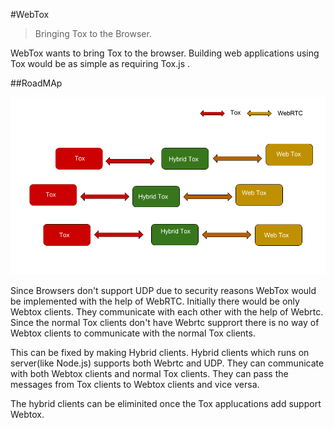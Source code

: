 #WebTox

> Bringing Tox to the Browser. 

WebTox wants to bring Tox to the browser. Building web applications using Tox would be as simple as requiring Tox.js .

##RoadMAp

![WebTox](images/webtox.png)

Since Browsers don't support UDP due to security reasons WebTox would be implemented with the help of WebRTC. Initially there would be only Webtox clients. They communicate with each other with the help of Webrtc. Since the normal Tox clients don't have Webrtc supprort there is no way of Webtox clients to communicate with the normal Tox clients. 

This can be fixed by making Hybrid clients. Hybrid clients which runs on server(like Node.js) supports both Webrtc and UDP. They can communicate with both Webtox clients and normal Tox clients. They can pass the messages from Tox clients to Webtox clients and vice versa. 

The hybrid clients can be eliminited once the Tox applucations add support Webtox. 
